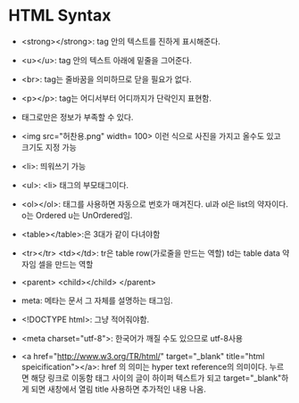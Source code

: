 # HTML Syntax

- &lt;strong&gt;&lt;/strong&gt;: tag 안의 텍스트를 진하게 표시해준다. 
- &lt;u&gt;&lt;/u&gt;: tag 안의 텍스트 아래에 밑줄을 그어준다. 
- &lt;br&gt;: tag는 줄바꿈을 의미하므로 닫을 필요가 없다. 
- &lt;p&gt;&lt;/p&gt;: tag는 어디서부터 어디까지가 단락인지 표현함. 


- 태그로만은 정보가 부족할 수 있다.
- &lt;img src="허찬용.png" width= 100&gt; 이런 식으로 사진을 가지고 올수도 있고 크기도 지정 가능
- &lt;li&gt;: 띄워쓰기 가능
- &lt;ul&gt;: &lt;li&gt; 태그의 부모태그이다.  
- &lt;ol&gt;&lt;/ol&gt;: 태그를 사용하면 자동으로 번호가 매겨진다. ul과 ol은 list의 약자이다. o는 Ordered u는 UnOrdered임.
- &lt;table&gt;&lt;/table&gt;:은 3대가 같이 다녀야함
- &lt;tr&gt;&lt;/tr&gt; &lt;td&gt;&lt;/td&gt;: tr은 table row(가로줄을 만드는 역할) td는 table data 약자임 셀을 만드는 역할
- &lt;parent&gt;  &lt;child&gt;&lt;/child&gt; &lt;/parent&gt;


- meta: 메타는 문서 그 자체를 설명하는 태그임.
- &lt;!DOCTYPE html&gt;: 그냥 적어줘야함. 
- &lt;meta charset="utf-8"&gt;: 한국어가 깨질 수도 있으므로 utf-8사용
- &lt;a href="http://www.w3.org/TR/html/" target="_blank" title="html speicification"&gt;&lt;/a&gt;: href 의 의미는 hyper text reference의 의미이다. 누르면 해당 링크로 이동함 태그 사이의 글이 하이퍼 텍스트가 되고 target="_blank"하게 되면 새창에서 열림 title 사용하면 추가적인 내용 나옴.
